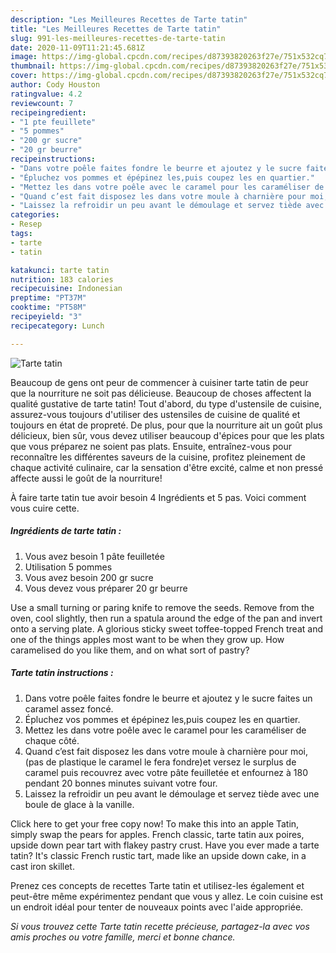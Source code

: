 ```yaml
---
description: "Les Meilleures Recettes de Tarte tatin"
title: "Les Meilleures Recettes de Tarte tatin"
slug: 991-les-meilleures-recettes-de-tarte-tatin
date: 2020-11-09T11:21:45.681Z
image: https://img-global.cpcdn.com/recipes/d87393820263f27e/751x532cq70/tarte-tatin-photo-principale-de-la-recette.jpg
thumbnail: https://img-global.cpcdn.com/recipes/d87393820263f27e/751x532cq70/tarte-tatin-photo-principale-de-la-recette.jpg
cover: https://img-global.cpcdn.com/recipes/d87393820263f27e/751x532cq70/tarte-tatin-photo-principale-de-la-recette.jpg
author: Cody Houston
ratingvalue: 4.2
reviewcount: 7
recipeingredient:
- "1 pte feuillete"
- "5 pommes"
- "200 gr sucre"
- "20 gr beurre"
recipeinstructions:
- "Dans votre poêle faites fondre le beurre et ajoutez y le sucre faites un caramel assez foncé."
- "Épluchez vos pommes et épépinez les,puis coupez les en quartier."
- "Mettez les dans votre poêle avec le caramel pour les caraméliser de chaque côté."
- "Quand c’est fait disposez les dans votre moule à charnière pour moi,(pas de plastique le caramel le fera fondre)et versez le surplus de caramel puis recouvrez avec votre pâte feuilletée et enfournez à 180 pendant 20 bonnes minutes suivant votre four."
- "Laissez la refroidir un peu avant le démoulage et servez tiède avec une boule de glace à la vanille."
categories:
- Resep
tags:
- tarte
- tatin

katakunci: tarte tatin 
nutrition: 183 calories
recipecuisine: Indonesian
preptime: "PT37M"
cooktime: "PT58M"
recipeyield: "3"
recipecategory: Lunch

---
```



![Tarte tatin](https://img-global.cpcdn.com/recipes/d87393820263f27e/751x532cq70/tarte-tatin-photo-principale-de-la-recette.jpg)

Beaucoup de gens ont peur de commencer à cuisiner tarte tatin de peur que la nourriture ne soit pas délicieuse. Beaucoup de choses affectent la qualité gustative de tarte tatin! Tout d'abord, du type d'ustensile de cuisine, assurez-vous toujours d'utiliser des ustensiles de cuisine de qualité et toujours en état de propreté. De plus, pour que la nourriture ait un goût plus délicieux, bien sûr, vous devez utiliser beaucoup d'épices pour que les plats que vous préparez ne soient pas plats. Ensuite, entraînez-vous pour reconnaître les différentes saveurs de la cuisine, profitez pleinement de chaque activité culinaire, car la sensation d'être excité, calme et non pressé affecte aussi le goût de la nourriture!

<!--inarticleads1-->

À faire tarte tatin tue avoir besoin 4 Ingrédients et 5 pas. Voici comment vous cuire cette.

##### Ingrédients de tarte tatin :

1. Vous avez besoin 1 pâte feuilletée
1. Utilisation 5 pommes
1. Vous avez besoin 200 gr sucre
1. Vous devez vous préparer 20 gr beurre


Use a small turning or paring knife to remove the seeds. Remove from the oven, cool slightly, then run a spatula around the edge of the pan and invert onto a serving plate. A glorious sticky sweet toffee-topped French treat and one of the things apples most want to be when they grow up. How caramelised do you like them, and on what sort of pastry? 

<!--inarticleads2-->

##### Tarte tatin instructions :

1. Dans votre poêle faites fondre le beurre et ajoutez y le sucre faites un caramel assez foncé.
1. Épluchez vos pommes et épépinez les,puis coupez les en quartier.
1. Mettez les dans votre poêle avec le caramel pour les caraméliser de chaque côté.
1. Quand c’est fait disposez les dans votre moule à charnière pour moi,(pas de plastique le caramel le fera fondre)et versez le surplus de caramel puis recouvrez avec votre pâte feuilletée et enfournez à 180 pendant 20 bonnes minutes suivant votre four.
1. Laissez la refroidir un peu avant le démoulage et servez tiède avec une boule de glace à la vanille.


Click here to get your free copy now! To make this into an apple Tatin, simply swap the pears for apples. French classic, tarte tatin aux poires, upside down pear tart with flakey pastry crust. Have you ever made a tarte tatin? It&#39;s classic French rustic tart, made like an upside down cake, in a cast iron skillet. 

<!--inarticleads1-->

<p>
Prenez ces concepts de recettes Tarte tatin et utilisez-les également et peut-être même expérimentez pendant que vous y allez. Le coin cuisine est un endroit idéal pour tenter de nouveaux points avec l'aide appropriée.
</p>

<p>
<i>Si vous trouvez cette Tarte tatin recette précieuse, partagez-la avec vos amis proches ou votre famille, merci et bonne chance.</i>
</p>
